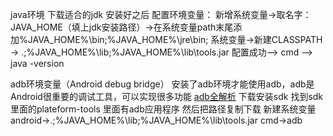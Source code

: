 
java环境
下载适合的jdk
安装好之后
配置环境变量：
新增系统变量->取名字：JAVA_HOME（填上jdk安装路径）->在系统变量path末尾添加%JAVA_HOME%\bin;%JAVA_HOME%\jre\bin;
系统变量->新建CLASSPATH -> .;%JAVA_HOME%\lib;%JAVA_HOME%\lib\tools.jar
配置成功--> cmd --> java -version

adb环境变量（Android debug bridge）
安装了adb环境才能使用adb，adb是Android很重要的调试工具，可以实现很多功能
[adb全解析](http://blog.csdn.net/u010223349/article/details/41120255)
下载安装sdk
找到sdk里面的plateform-tools  里面有adb应用程序
然后把路径复制下载
新建系统变量android->.;%JAVA_HOME%\lib;%JAVA_HOME%\lib\tools.jar
cmd->adb

